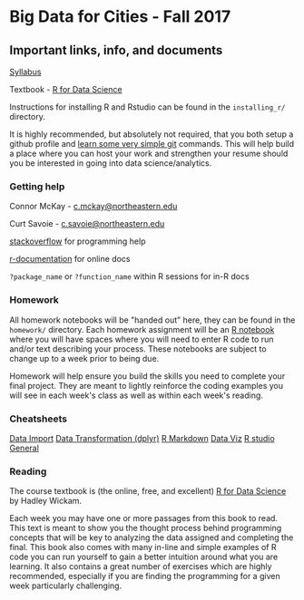 # Big Data for Cities - Fall 2017

## Important links, info, and documents

[Syllabus](https://docs.google.com/document/d/1ExwtJAuy5prxz5vwfYboIybRVd7JXVOzVDsbiOGpyyU/edit?usp=sharing)

Textbook - [R for Data Science](http://r4ds.had.co.nz/)

Instructions for installing R and Rstudio can be found in the `installing_r/` directory.

It is highly recommended, but absolutely not required, that you both setup a github profile and [learn some very simple git](https://try.github.io/levels/1/challenges/1) commands. This will help build a place where you can host your work and strengthen your resume should you be interested in going into data science/analytics.

### Getting help
Connor McKay - c.mckay@northeastern.edu

Curt Savoie - c.savoie@northeastern.edu

[stackoverflow](https://stackoverflow.com/questions/tagged/r) for programming help

[r-documentation](https://www.rdocumentation.org/) for online docs

`?package_name` or `?function_name` within R sessions for in-R docs

### Homework
All homework notebooks will be "handed out" here, they can be found in the `homework/` directory. Each homework assignment will be an [R notebook](http://rmarkdown.rstudio.com/r_notebooks.html) where you will have spaces where you will need to enter R code to run and/or text describing your process. These notebooks are subject to change up to a week prior to being due.

Homework will help ensure you build the skills you need to complete your final project. They are meant to lightly reinforce the coding examples you will see in each week's class as well as within each week's reading.

### Cheatsheets
[Data Import](https://github.com/rstudio/cheatsheets/raw/master/source/pdfs/data-import-cheatsheet.pdf)
[Data Transformation (dplyr)](https://github.com/rstudio/cheatsheets/raw/master/source/pdfs/data-transformation-cheatsheet.pdf)
[R Markdown](https://github.com/rstudio/cheatsheets/raw/master/source/pdfs/rmarkdown-cheatsheet-2.0.pdf)
[Data Viz](https://github.com/rstudio/cheatsheets/raw/master/source/pdfs/ggplot2-cheatsheet-2.1.pdf)
[R studio General](https://github.com/rstudio/cheatsheets/raw/master/source/pdfs/rstudio-IDE-cheatsheet.pdf)

### Reading
The course textbook is (the online, free, and excellent) [R for Data Science](http://r4ds.had.co.nz/) by Hadley Wickam.

Each week you may have one or more passages from this book to read. This text is meant to show you the thought process behind programming concepts that will be key to analyzing the data assigned and completing the final. This book also comes with many in-line and simple examples of R code you can run yourself to gain a better intuition around what you are learning. It also contains a great number of exercises which are highly recommended, especially if you are finding the programming for a given week particularly challenging.

